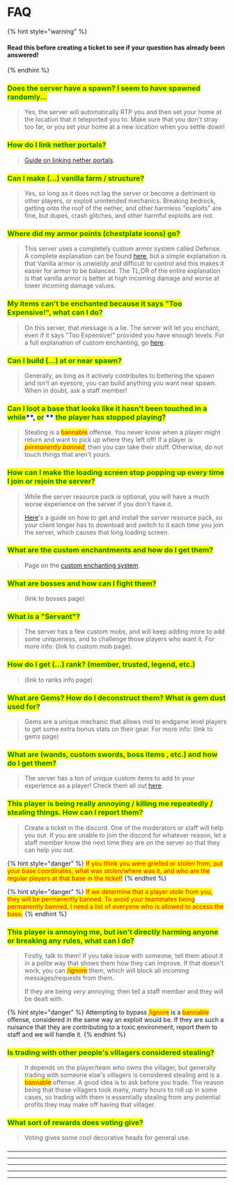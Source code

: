 # FAQ

{% hint style="warning" %}
#### Read this before creating a ticket to see if your question has already been answered!
{% endhint %}

### <mark style="color:green;">Does the server have a spawn? I seem to have spawned randomly...</mark>

> Yes, the server will automatically RTP you and then set your home at the location that it teleported you to. Make sure that you don't stray too far, or you set your home at a new location when you settle down!

### <mark style="color:green;">How do I link nether portals?</mark>

> [Guide on linking nether portals](../guides/gameplay-tweaks-and-additions/linked-nether-portals.md).

### <mark style="color:green;">**Can I make (…) vanilla farm / structure?**</mark>

> Yes, so long as it does not lag the server or become a detriment to other players, or exploit unintended mechanics. Breaking bedrock, getting onto the roof of the nether, and other harmless "exploits" are fine, but dupes, crash glitches, and other harmful exploits are not.

### <mark style="color:green;">Where did my armor points (chestplate icons) go?</mark>

> This server uses a completely custom armor system called Defense. A complete explanation can be found [here](../guides/custom-stat-system/defense-rating.md), but a simple explanation is that Vanilla armor is unwieldy and difficult to control and this makes it easier for armor to be balanced. The TL;DR of the entire explanation is that vanilla armor is better at high incoming damage and worse at lower incoming damage values.&#x20;

### <mark style="color:green;">My items can't be enchanted because it says "Too Expensive!", what can I do?</mark>

> On this server, that message is a lie. The server will let you enchant, even if it says "Too Expensive!" provided you have enough levels. For a full explanation of custom enchanting, go [here](../guides/custom-enchanting-system.md).

### <mark style="color:green;">**Can I build (…) at or near spawn?**</mark>

> Generally, as long as it actively contributes to bettering the spawn and isn't an eyesore, you can build anything you want near spawn. When in doubt, ask a staff member!

### <mark style="color:green;">Can I loot a base that looks like it hasn't been touched in a while</mark>**, **<mark style="color:green;">**or**</mark>** ** <mark style="color:green;">the player has stopped playing?</mark>

> Stealing is a <mark style="color:red;">bannable</mark> offense. You never know when a player might return and want to pick up where they left off! If a player is _<mark style="color:red;">permanently banned</mark>,_ then you can take their stuff. Otherwise, do not touch things that aren't yours.

### <mark style="color:green;">**How can I make the loading screen stop popping up every time I join or rejoin the server?**</mark>

> While the server resource pack _is_ optional, you will have a much worse experience on the server if you don't have it.
>
> [Here](resource-pack.md)'s a guide on how to get and install the server resource pack, so your client longer has to download and switch to it each time you join the server, which causes that long loading screen.

### <mark style="color:green;">**What are the custom enchantments and how do I get them?**</mark>

> Page on the [custom enchanting system](../guides/custom-enchanting-system.md).

### <mark style="color:green;">**What are bosses and how can I fight them?**</mark>

> (link to bosses page)

### <mark style="color:green;">**What is a "Servant"?**</mark>

> The server has a few custom mobs, and will keep adding more to add some uniqueness, and to challenge those players who want it. For more info: (link to custom mob page).

### <mark style="color:green;">**How do I get (…) rank? (member, trusted, legend, etc.)**</mark>

> (link to ranks info page)

### <mark style="color:green;">**What are Gems? How do I deconstruct them? What is gem dust used for?**</mark>

> Gems are a unique mechanic that allows mid to endgame level players to get some extra bonus stats on their gear. For more info: (link to gems page)

### <mark style="color:green;">**What are (wands, custom swords, boss items , etc.) and how do I get them?**</mark>

> The server has a ton of unique custom items to add to your experience as a player! Check them all out [here](../guides/custom-items/).

### <mark style="color:green;">**This player is being really annoying / killing me repeatedly / stealing things. How can I report them?**</mark>

> Create a ticket in the discord. One of the moderators or staff will help you out. If you are unable to join the discord for whatever reason, let a staff member know the next time they are on the server so that they can help you out.&#x20;

{% hint style="danger" %}
<mark style="color:red;">If you think you were griefed or stolen from, put your base coordinates, what was stolen/where was it, and who are the regular players at that base in the ticket!</mark>
{% endhint %}

{% hint style="danger" %}
<mark style="color:red;">If we determine that a player stole from you, they will be permanently banned. To avoid your teammates being permanently banned, I need a list of everyone who is allowed to access the base.</mark>
{% endhint %}

### <mark style="color:green;">**This player is annoying me, but isn't directly harming anyone or breaking any rules, what can I do?**</mark>

> Firstly, talk to them! If you take issue with someone, tell them about it in a polite way that shows them how they can improve. If that doesn't work, you can <mark style="color:red;">/ignore</mark> them, which will block all incoming messages/requests from them.&#x20;
>
> If they are being _very_ annoying, then tell a staff member and they will be dealt with.

{% hint style="danger" %}
Attempting to bypass <mark style="color:red;">/ignore</mark> is a <mark style="color:red;">bannable</mark> offense, considered in the same way an exploit would be. If they are such a nuisance that they are contributing to a toxic environment, report them to staff and we will handle it.
{% endhint %}

### <mark style="color:green;">**Is trading with other people's villagers considered stealing?**</mark>

> It depends on the player/team who owns the villager, but generally trading with someone else's villagers is considered stealing and is a <mark style="color:red;">bannable</mark> offense. A good idea is to ask before you trade. The reason being that those villagers took many, _many_ hours to roll up in some cases, so trading with them is essentially stealing from any potential profits they may make off having that villager.

### <mark style="color:green;">What sort of rewards does voting give?</mark>

> Voting gives some cool decorative heads for general use.

###

****

****

****

****

****

